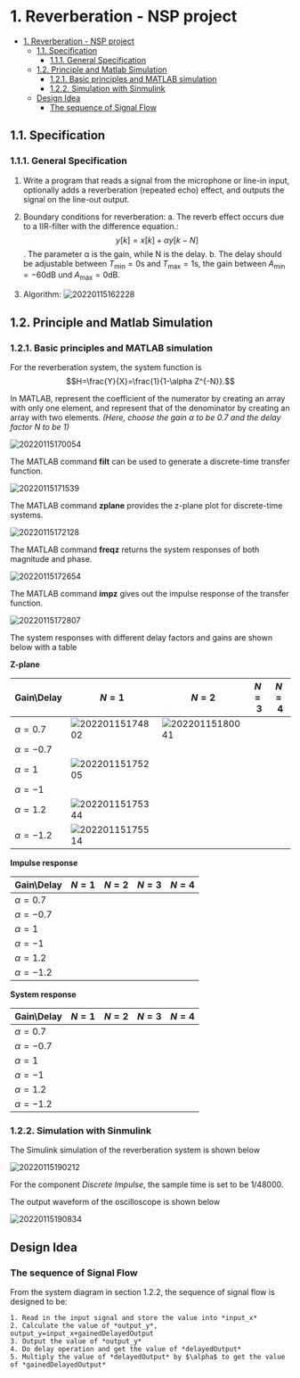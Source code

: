 # 1. Reverberation - NSP project

<!-- TOC -->

- [1. Reverberation - NSP project](#1-reverberation---nsp-project)
  - [1.1. Specification](#11-specification)
    - [1.1.1. General Specification](#111-general-specification)
  - [1.2. Principle and Matlab Simulation](#12-principle-and-matlab-simulation)
    - [1.2.1. Basic principles and MATLAB simulation](#121-basic-principles-and-matlab-simulation)
    - [1.2.2. Simulation with Sinmulink](#122-simulation-with-sinmulink)
  - [Design Idea](#design-idea)
    - [The sequence of Signal Flow](#the-sequence-of-signal-flow)

<!-- /TOC -->

## 1.1. Specification

### 1.1.1. General Specification

1. Write a program that reads a signal from the microphone or line-in input, optionally adds a reverberation (repeated echo) effect, and outputs the signal on the line-out output.

2. Boundary conditions for reverberation:
    a. The reverb effect occurs due to a IIR-filter with the difference equation.: $$y[k]=x[k] + αy[k-N]$$. The parameter α is the gain, while N is the delay.
    b. The delay should be adjustable between $T_{\text{min}}=0\text{s}$ and $T_{\text{max}}=1\text{s}$, the gain between $A_{\text{min}}=-60\text{dB}$ und $A_{\text{max}}=0\text{dB}$.

3. Algorithm:
![20220115162228](https://raw.githubusercontent.com/holdenzlL/myIHS/main/images/20220115162228.png)

## 1.2. Principle and Matlab Simulation

### 1.2.1. Basic principles and MATLAB simulation

For the reverberation system, the system function is $$H=\frac{Y}{X}=\frac{1}{1-\alpha Z^{-N}}.$$

In MATLAB, represent the coefficient of the numerator by creating an array with only one element, and represent that of the denominator by creating an array with two elements. *(Here, choose the gain $\alpha$ to be $0.7$ and the delay factor $N$ to be $1$)*

![20220115170054](https://raw.githubusercontent.com/holdenzlL/myIHS/main/images/20220115170054.png)

The MATLAB command **filt** can be used to generate a discrete-time transfer function.

![20220115171539](https://raw.githubusercontent.com/holdenzlL/myIHS/main/images/20220115171539.png)

The MATLAB command **zplane** provides the z-plane plot for discrete-time systems.

![20220115172128](https://raw.githubusercontent.com/holdenzlL/myIHS/main/images/20220115172128.png)

The MATLAB command **freqz** returns the system responses of both magnitude and phase.

![20220115172654](https://raw.githubusercontent.com/holdenzlL/myIHS/main/images/20220115172654.png)

The MATLAB command **impz** gives out the impulse response of the transfer function.

![20220115172807](https://raw.githubusercontent.com/holdenzlL/myIHS/main/images/20220115172807.png)

The system responses with different delay factors and gains are shown below with a table

**Z-plane**

| Gain\Delay    | $N=1$ | $N=2$ | $N=3$ | $N=4$ |
|---------------|-------|-------|-------|-------|
| $\alpha=0.7$  |![20220115174802](https://raw.githubusercontent.com/holdenzlL/myIHS/main/images/20220115174802.png)|![20220115180041](https://raw.githubusercontent.com/holdenzlL/myIHS/main/images/20220115180041.png)|       |       |
| $\alpha=-0.7$ |       |       |       |       |
| $\alpha=1$    |![20220115175205](https://raw.githubusercontent.com/holdenzlL/myIHS/main/images/20220115175205.png)|       |       |       |
| $\alpha=-1$   |       |       |       |       |
| $\alpha=1.2$  |![20220115175344](https://raw.githubusercontent.com/holdenzlL/myIHS/main/images/20220115175344.png)|       |       |       |
| $\alpha=-1.2$ |![20220115175514](https://raw.githubusercontent.com/holdenzlL/myIHS/main/images/20220115175514.png)|       |       |       |

**Impulse response**

| Gain\Delay    | $N=1$ | $N=2$ | $N=3$ | $N=4$ |
|---------------|-------|-------|-------|-------|
| $\alpha=0.7$  |       |       |       |       |
| $\alpha=-0.7$ |       |       |       |       |
| $\alpha=1$    |       |       |       |       |
| $\alpha=-1$   |       |       |       |       |
| $\alpha=1.2$  |       |       |       |       |
| $\alpha=-1.2$ |       |       |       |       |

**System response**

| Gain\Delay    | $N=1$ | $N=2$ | $N=3$ | $N=4$ |
|---------------|-------|-------|-------|-------|
| $\alpha=0.7$  |       |       |       |       |
| $\alpha=-0.7$ |       |       |       |       |
| $\alpha=1$    |       |       |       |       |
| $\alpha=-1$   |       |       |       |       |
| $\alpha=1.2$  |       |       |       |       |
| $\alpha=-1.2$ |       |       |       |       |

### 1.2.2. Simulation with Sinmulink

The Simulink simulation of the reverberation system is shown below

![20220115190212](https://raw.githubusercontent.com/holdenzlL/myIHS/main/images/20220115190212.png)

For the component *Discrete Impulse*, the sample time is set to be $1/48000$.

The output waveform of the oscilloscope is shown below

![20220115190834](https://raw.githubusercontent.com/holdenzlL/myIHS/main/images/20220115190834.png)

## Design Idea

### The sequence of Signal Flow

From the system diagram in section 1.2.2, the sequence of signal flow is designed to be:

    1. Read in the input signal and store the value into *input_x*
    2. Calculate the value of *output_y*, output_y=input_x+gainedDelayedOutput
    3. Output the value of *output_y*
    4. Do delay operation and get the value of *delayedOutput*
    5. Multiply the value of *delayedOutput* by $\alpha$ to get the value of *gainedDelayedOutput*

